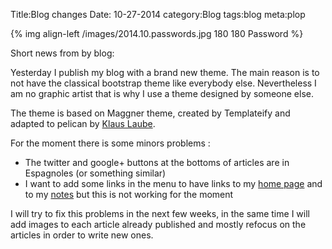 Title:Blog changes
Date: 10-27-2014
category:Blog
tags:blog
meta:plop

{% img align-left /images/2014.10.passwords.jpg 180 180 Password %}

Short news from by blog:

Yesterday I publish my blog with a brand new theme.
The main reason is to not have the classical bootstrap theme like everybody
else. Nevertheless I am no graphic artist that is why I use a theme designed by
someone else.

The theme is based on Maggner theme, created by Templateify and adapted to
pelican by [Klaus Laube](https://github.com/kplaube/maggner-pelican).

For the moment there is some minors problems :
  * The twitter and google+ buttons at the bottoms of articles are in Espagnoles
    (or something similar)
  * I want to add some links in the menu to have links to my [home
    page](www.matthieukeller.com) and to my [notes](www.matthieukeller.com/notes)
    but this is not working for the moment

I will try to fix this problems in the next few weeks, in the same time I will
add images to each article already published and mostly refocus on the articles
in order to write new ones.

